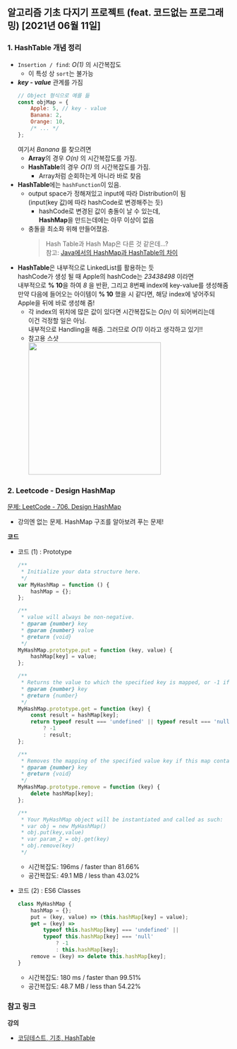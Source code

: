## 알고리즘 기초 다지기 프로젝트 (feat. 코드없는 프로그래밍) [2021년 06월 11일]

### **1.** HashTable 개념 정리

-   `Insertion / find`: _O(1)_ 의 시간복잡도
    -   이 특성 상 `sort`는 불가능
-   **_key - value_** 관계를 가짐
    ```js
    // Object 형식으로 예를 듦
    const objMap = {
        Apple: 5, // key - value
        Banana: 2,
        Orange: 10,
        /* ... */
    };
    ```
    여기서 _Banana_ 를 찾으려면
    -   **Array**의 경우 _O(n)_ 의 시간복잡도를 가짐.
    -   **HashTable**의 경우 _O(1)_ 의 시간복잡도를 가짐.
        -   Array처럼 순회하는게 아니라 바로 찾음
-   **HashTable**에는 `hashFunction`이 있음.
    -   output space가 정해져있고 input에 따라 Distribution이 됨  
         (input(key 값)에 따라 hashCode로 변경해주는 듯)
        -   hashCode로 변경된 값이 충돌이 날 수 있는데,  
             **HashMap**을 만드는데에는 아무 이상이 없음
    -   충돌을 최소화 위해 만들어졌음.
        > Hash Table과 Hash Map은 다른 것 같은데...?  
        > 참고: [Java에서의 HashMap과 HashTable의 차이](https://devlog-wjdrbs96.tistory.com/253)
-   **HashTable**은 내부적으로 LinkedList를 활용하는 듯  
    hashCode가 생성 될 때 Apple의 hashCode는 _23438498_ 이라면  
    내부적으로 **% 10**을 하여 _8_ 을 반환, 그리고 8번째 index에 key-value를 생성해줌  
    만약 다음에 들어오는 아이템이 **% 10** 했을 시 같다면, 해당 index에 넣어주되  
    Apple을 뒤에 바로 생성해 줌!
    -   각 index의 위치에 많은 값이 있다면 시간복잡도는 _O(n)_ 이 되어버리는데  
         이건 걱정할 일은 아님.  
         내부적으로 Handling을 해줌. 그러므로 _O(1)_ 이라고 생각하고 있기!!
    -   참고용 스샷  
         <img src="https://user-images.githubusercontent.com/33610315/121799476-541fcc80-cc67-11eb-83a8-232d8591b9b7.png" width=300 />

### **2.** Leetcode - Design HashMap

[문제: LeetCode - 706. Design HashMap](https://leetcode.com/problems/design-hashmap/)

-   강의엔 없는 문제. HashMap 구조를 알아보려 푸는 문제!

**코드**

-   코드 (1) : Prototype

    ```js
    /**
     * Initialize your data structure here.
     */
    var MyHashMap = function () {
        hashMap = {};
    };

    /**
     * value will always be non-negative.
     * @param {number} key
     * @param {number} value
     * @return {void}
     */
    MyHashMap.prototype.put = function (key, value) {
        hashMap[key] = value;
    };

    /**
     * Returns the value to which the specified key is mapped, or -1 if this map contains no mapping for the key
     * @param {number} key
     * @return {number}
     */
    MyHashMap.prototype.get = function (key) {
        const result = hashMap[key];
        return typeof result === 'undefined' || typeof result === 'null'
            ? -1
            : result;
    };

    /**
     * Removes the mapping of the specified value key if this map contains a mapping for the key
     * @param {number} key
     * @return {void}
     */
    MyHashMap.prototype.remove = function (key) {
        delete hashMap[key];
    };

    /**
     * Your MyHashMap object will be instantiated and called as such:
     * var obj = new MyHashMap()
     * obj.put(key,value)
     * var param_2 = obj.get(key)
     * obj.remove(key)
     */
    ```

    -   시간복잡도: 196ms / faster than 81.66%
    -   공간복잡도: 49.1 MB / less than 43.02%

-   코드 (2) : ES6 Classes

    ```js
    class MyHashMap {
        hashMap = {};
        put = (key, value) => (this.hashMap[key] = value);
        get = (key) =>
            typeof this.hashMap[key] === 'undefined' ||
            typeof this.hashMap[key] === 'null'
                ? -1
                : this.hashMap[key];
        remove = (key) => delete this.hashMap[key];
    }
    ```

    -   시간복잡도: 180 ms / faster than 99.51%
    -   공간복잡도: 48.7 MB / less than 54.22%

### **참고 링크**

**강의**

-   [코딩테스트, 기초, HashTable](https://youtu.be/y-0DZ1MFN1g)

